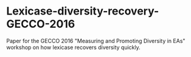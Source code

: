 # Lexicase-diversity-recovery-GECCO-2016
Paper for the GECCO 2016 "Measuring and Promoting Diversity in EAs" workshop on how lexicase recovers diversity quickly.
